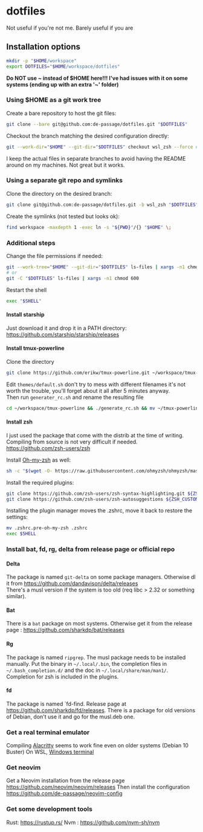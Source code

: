 # dotfiles

Not useful if you're not me. Barely useful if you are

## Installation options

```bash
mkdir -p "$HOME/workspace"
export DOTFILES="$HOME/workspace/dotfiles"
```
**Do NOT use ~ instead of $HOME here!!! I've had issues with it on some systems (ending up with an extra '~' folder)**

### Using $HOME as a git work tree

Create a bare repository to host the git files: 
```bash
git clone --bare git@github.com:de-passage/dotfiles.git "$DOTFILES"
```

Checkout the branch matching the desired configuration directly: 
```bash 
git --work-dir="$HOME" --git-dir="$DOTFILES" checkout wsl_zsh --force # Needed if files already exist
```
I keep the actual files in separate branches to avoid having the README around on my machines. Not great but it works.

### Using a separate git repo and symlinks 

Clone the directory on the desired branch:
```bash
git clone git@github.com:de-passage/dotfiles.git -b wsl_zsh "$DOTFILES"
```

Create the symlinks (not tested but looks ok):
```bash 
find workspace -maxdepth 1 -exec ln -s "${PWD}"/{} "$HOME" \;
```

### Additional steps

Change the file permissions if needed:
```bash
git --work-tree="$HOME" --git-dir="$DOTFILES" ls-files | xargs -n1 chmod 600
# or 
git -C "$DOTFILES" ls-files | xargs -n1 chmod 600
```

Restart the shell
```bash 
exec "$SHELL"
```

#### Install starship 
Just download it and drop it in a PATH directory: https://github.com/starship/starship/releases  

#### Install tmux-powerline
Clone the directory
```bash
git clone https://github.com/erikw/tmux-powerline.git ~/workspace/tmux-powerline
```
Edit `themes/default.sh` don't try to mess with different filenames it's not worth the trouble, you'll forget about it all after 5 minutes anyway.  
Then run `generater_rc.sh` and rename the resulting file
```bash
cd ~/workspace/tmux-powerline && ./generate_rc.sh && mv ~/tmux-powerlinerc.default ~/tmux-powerlinerc
```
#### Install zsh 
I just used the package that come with the distrib at the time of writing. Compiling from source is not very difficult if needed. https://github.com/zsh-users/zsh

Install [Oh-my-zsh](https://github.com/ohmyzsh/ohmyzsh) as well:
```bash
sh -c "$(wget -O- https://raw.githubusercontent.com/ohmyzsh/ohmyzsh/master/tools/install.sh)"
```
Install the required plugins: 
```bash
git clone https://github.com/zsh-users/zsh-syntax-highlighting.git ${ZSH_CUSTOM:-~/.oh-my-zsh/custom}/plugins/zsh-syntax-highlighting
git clone https://github.com/zsh-users/zsh-autosuggestions ${ZSH_CUSTOM:-~/.oh-my-zsh/custom}/plugins/zsh-autosuggestions
```

Installing the plugin manager moves the .zshrc, move it back to restore the settings:
```bash
mv .zshrc.pre-oh-my-zsh .zshrc
exec $SHELL
``` 

### Install bat, fd, rg, delta from release page or official repo
#### Delta 
The package is named `git-delta` on some package managers. Otherwise dl it from https://github.com/dandavison/delta/releases  
There's a musl version if the system is too old (req libc > 2.32 or something similar).
#### Bat
There is a `bat` package on most systems. Otherwise get it from the release page : https://github.com/sharkdp/bat/releases
#### Rg
The package is named `ripgrep`. The musl package needs to be installed manually. Put the binary in `~/.local/.bin`, the completion files in `~/.bash_completion.d/` and the doc in `~/.local/share/man/man1/`.  
Completion for zsh is included in the plugins.
#### fd
The package is named `fd-find. Release page at https://github.com/sharkdp/fd/releases. There is a package for old versions of Debian, don't use it and go for the musl.deb one. 

### Get a real terminal emulator
Compiling [Alacritty](https://github.com/alacritty/alacritty) seems to work fine even on older systems (Debian 10 Buster)
On WSL, [Windows terminal](https://github.com/microsoft/terminal) 

### Get neovim
Get a Neovim installation from the release page https://github.com/neovim/neovim/releases
Then install the configuration https://github.com/de-passage/neovim-config

### Get some development tools
Rust: https://rustup.rs/ 
Nvm : https://github.com/nvm-sh/nvm 
